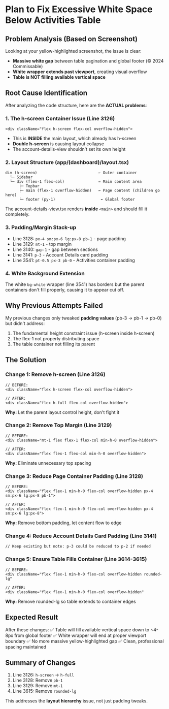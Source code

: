 # Plan to Fix Excessive White Space Below Activities Table

## Problem Analysis (Based on Screenshot)

Looking at your yellow-highlighted screenshot, the issue is clear:
- **Massive white gap** between table pagination and global footer (© 2024 Commissable)
- **White wrapper extends past viewport**, creating visual overflow
- **Table is NOT filling available vertical space**

## Root Cause Identification

After analyzing the code structure, here are the **ACTUAL problems**:

### 1. **The h-screen Container Issue** (Line 3126)
```tsx
<div className="flex h-screen flex-col overflow-hidden">
```
- This is **INSIDE** the main layout, which already has h-screen
- **Double h-screen** is causing layout collapse
- The account-details-view shouldn't set its own height

### 2. **Layout Structure** (app/(dashboard)/layout.tsx)
```
div (h-screen)                           ← Outer container
  └─ Sidebar
  └─ div (flex-1 flex-col)               ← Main content area
      ├─ Topbar
      ├─ main (flex-1 overflow-hidden)   ← Page content (children go here)
      └─ footer (py-1)                    ← Global footer
```

The account-details-view.tsx renders **inside** `<main>` and should fill it completely.

### 3. **Padding/Margin Stack-up**
- Line 3128: `px-4 sm:px-6 lg:px-8 pb-1` - page padding
- Line 3129: `mt-1` - top margin
- Line 3140: `gap-1` - gap between sections  
- Line 3141: `p-3` - Account Details card padding
- Line 3541: `pt-0.5 px-3 pb-0` - Activities container padding

### 4. **White Background Extension**
The white `bg-white` wrapper (line 3541) has borders but the parent containers don't fill properly, causing it to appear cut off.

## Why Previous Attempts Failed

My previous changes only tweaked **padding values** (pb-3 → pb-1 → pb-0) but didn't address:
1. The fundamental height constraint issue (h-screen inside h-screen)
2. The flex-1 not properly distributing space
3. The table container not filling its parent

## The Solution

### **Change 1: Remove h-screen** (Line 3126)
```tsx
// BEFORE:
<div className="flex h-screen flex-col overflow-hidden">

// AFTER:
<div className="flex h-full flex-col overflow-hidden">
```
**Why:** Let the parent layout control height, don't fight it

### **Change 2: Remove Top Margin** (Line 3129)
```tsx
// BEFORE:
<div className="mt-1 flex flex-1 flex-col min-h-0 overflow-hidden">

// AFTER:
<div className="flex flex-1 flex-col min-h-0 overflow-hidden">
```
**Why:** Eliminate unnecessary top spacing

### **Change 3: Reduce Page Container Padding** (Line 3128)
```tsx
// BEFORE:
<div className="flex flex-1 min-h-0 flex-col overflow-hidden px-4 sm:px-6 lg:px-8 pb-1">

// AFTER:
<div className="flex flex-1 min-h-0 flex-col overflow-hidden px-4 sm:px-6 lg:px-8">
```
**Why:** Remove bottom padding, let content flow to edge

### **Change 4: Reduce Account Details Card Padding** (Line 3141)
```tsx
// Keep existing but note: p-3 could be reduced to p-2 if needed
```

### **Change 5: Ensure Table Fills Container** (Line 3614-3615)
```tsx
// BEFORE:
<div className="flex flex-1 min-h-0 flex-col overflow-hidden rounded-lg"

// AFTER:  
<div className="flex flex-1 min-h-0 flex-col overflow-hidden"
```
**Why:** Remove rounded-lg so table extends to container edges

## Expected Result

After these changes:
✅ Table will fill available vertical space down to ~4-8px from global footer
✅ White wrapper will end at proper viewport boundary
✅ No more massive yellow-highlighted gap
✅ Clean, professional spacing maintained

## Summary of Changes
1. Line 3126: `h-screen` → `h-full`
2. Line 3128: Remove `pb-1`
3. Line 3129: Remove `mt-1`
4. Line 3615: Remove `rounded-lg`

This addresses the **layout hierarchy** issue, not just padding tweaks.